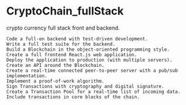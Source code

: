 # CryptoChain_fullStack
crypto currency full stack front and backend.

    Code a full-on backend with test-driven development.
    Write a full test suite for the backend.
    Build a Blockchain in the object-oriented programming style.
    Create a full frontend React.js web application.
    Deploy the application to production (with multiple servers).
    Create an API around the Blockchain.
    Create a real-time connected peer-to-peer server with a pub/sub implementation.
    Implement a proof-of-work algorithm.
    Sign Transactions with cryptography and digital signature.
    Create a Transaction Pool for a real-time list of incoming data.
    Include transactions in core blocks of the chain.

